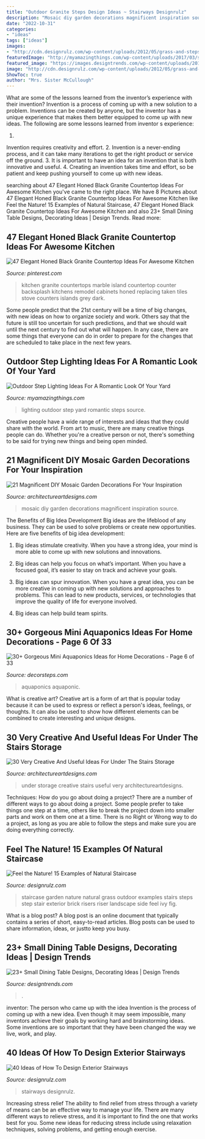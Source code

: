 ```yaml
---
title: "Outdoor Granite Steps Design Ideas ~ Stairways Designrulz"
description: "Mosaic diy garden decorations magnificent inspiration source"
date: "2022-10-31"
categories:
- "ideas"
tags: ["ideas"]
images:
- "http://cdn.designrulz.com/wp-content/uploads/2012/05/grass-and-steps65.jpg"
featuredImage: "http://myamazingthings.com/wp-content/uploads/2017/03/steps.jpg"
featured_image: "https://images.designtrends.com/wp-content/uploads/2016/03/17053222/Small-Wood-Dining-Table-Design1.jpeg"
image: "http://cdn.designrulz.com/wp-content/uploads/2012/05/grass-and-steps65.jpg"
ShowToc: true
author: "Mrs. Sister McCullough"
---
```



What are some of the lessons learned from the inventor’s experience with their invention?
Invention is a process of coming up with a new solution to a problem. Inventions can be created by anyone, but the inventor has a unique experience that makes them better equipped to come up with new ideas. The following are some lessons learned from inventor s experience:

1. 
Invention requires creativity and effort.
2. 
Invention is a never-ending process, and it can take many iterations to get the right product or service off the ground.
3. 
It is important to have an idea for an invention that is both innovative and useful. 
4. 
Creating an invention takes time and effort, so be patient and keep pushing yourself to come up with new ideas.

	

		
searching about 47 Elegant Honed Black Granite Countertop Ideas For Awesome Kitchen you've came to the right place. We have 8 Pictures about 47 Elegant Honed Black Granite Countertop Ideas For Awesome Kitchen like Feel the Nature! 15 Examples of Natural Staircase, 47 Elegant Honed Black Granite Countertop Ideas For Awesome Kitchen and also 23+ Small Dining Table Designs, Decorating Ideas | Design Trends. Read more:
		
    
## 47 Elegant Honed Black Granite Countertop Ideas For Awesome Kitchen

<img loading=lazy src="https://i.pinimg.com/736x/7c/a5/92/7ca5926da69d05973e8afb2f789ff626.jpg" onerror="this.onerror=null;this.src='https://tse4.mm.bing.net/th?id=OIP.XPU4MOyODMf7FOmjMcNxRQHaKM&amp;pid=15.1';" alt="47 Elegant Honed Black Granite Countertop Ideas For Awesome Kitchen">

_Source: pinterest.com_

>kitchen granite countertops marble island countertop counter backsplash kitchens remodel cabinets honed replacing taken tiles stove counters islands grey dark. 

	

Some people predict that the 21st century will be a time of big changes, with new ideas on how to organize society and work. Others say that the future is still too uncertain for such predictions, and that we should wait until the next century to find out what will happen. In any case, there are some things that everyone can do in order to prepare for the changes that are scheduled to take place in the next few years.

    
## Outdoor Step Lighting Ideas For A Romantic Look Of Your Yard

<img loading=lazy src="http://myamazingthings.com/wp-content/uploads/2017/03/steps.jpg" onerror="this.onerror=null;this.src='https://tse1.mm.bing.net/th?id=OIP.zBzbhQvec5DsPyiNPxc2ZwHaJ4&amp;pid=15.1';" alt="Outdoor Step Lighting Ideas For A Romantic Look Of Your Yard">

_Source: myamazingthings.com_

>lighting outdoor step yard romantic steps source. 

	

Creative people have a wide range of interests and ideas that they could share with the world. From art to music, there are many creative things people can do. Whether you're a creative person or not, there's something to be said for trying new things and being open minded.

    
## 21 Magnificent DIY Mosaic Garden Decorations For Your Inspiration

<img loading=lazy src="https://www.architectureartdesigns.com/wp-content/uploads/2016/05/11-17.jpg" onerror="this.onerror=null;this.src='https://tse2.mm.bing.net/th?id=OIP.xmaQAVJ0LnRNKPVvIt7MawHaMk&amp;pid=15.1';" alt="21 Magnificent DIY Mosaic Garden Decorations For Your Inspiration">

_Source: architectureartdesigns.com_

>mosaic diy garden decorations magnificent inspiration source. 

	

The Benefits of Big Idea Development
Big ideas are the lifeblood of any business. They can be used to solve problems or create new opportunities. Here are five benefits of big idea development:
1. Big ideas stimulate creativity. When you have a strong idea, your mind is more able to come up with new solutions and innovations.

2. Big ideas can help you focus on what’s important. When you have a focused goal, it’s easier to stay on track and achieve your goals.

3. Big ideas can spur innovation. When you have a great idea, you can be more creative in coming up with new solutions and approaches to problems. This can lead to new products, services, or technologies that improve the quality of life for everyone involved.

4. Big ideas can help build team spirits.

    
## 30+ Gorgeous Mini Aquaponics Ideas For Home Decorations - Page 6 Of 33

<img loading=lazy src="http://decorsteps.com/wp-content/uploads/2018/10/30-Gorgeous-Mini-Aquaponics-Ideas-for-Home-Decorations-06.jpg" onerror="this.onerror=null;this.src='https://tse1.mm.bing.net/th?id=OIP.iOfmDGwHwE2k2cEAyM10fAHaK7&amp;pid=15.1';" alt="30+ Gorgeous Mini Aquaponics Ideas for Home Decorations - Page 6 of 33">

_Source: decorsteps.com_

>aquaponics aquaponic. 

	

What is creative art?
Creative art is a form of art that is popular today because it can be used to express or reflect a person's ideas, feelings, or thoughts. It can also be used to show how different elements can be combined to create interesting and unique designs.

    
## 30 Very Creative And Useful Ideas For Under The Stairs Storage

<img loading=lazy src="http://www.architectureartdesigns.com/wp-content/uploads/2013/04/ArchitectureArtDesigns-2425.jpg" onerror="this.onerror=null;this.src='https://tse3.mm.bing.net/th?id=OIP.8kUtUzE4g-zLu30tNxY6tgHaJ4&amp;pid=15.1';" alt="30 Very Creative And Useful Ideas For Under The Stairs Storage">

_Source: architectureartdesigns.com_

>under storage creative stairs useful very architectureartdesigns. 

	

Techniques: How do you go about doing a project?
There are a number of different ways to go about doing a project. Some people prefer to take things one step at a time, others like to break the project down into smaller parts and work on them one at a time. There is no Right or Wrong way to do a project, as long as you are able to follow the steps and make sure you are doing everything correctly.

    
## Feel The Nature! 15 Examples Of Natural Staircase

<img loading=lazy src="http://cdn.designrulz.com/wp-content/uploads/2012/05/grass-and-steps65.jpg" onerror="this.onerror=null;this.src='https://tse1.mm.bing.net/th?id=OIP.lNKgyVkivoB7sNUBUfRODQHaK3&amp;pid=15.1';" alt="Feel the Nature! 15 Examples of Natural Staircase">

_Source: designrulz.com_

>staircase garden nature natural grass outdoor examples stairs steps step stair exterior brick risers riser landscape side feel ivy fig. 

	

What is a blog post?
A blog post is an online document that typically contains a series of short, easy-to-read articles. Blog posts can be used to share information, ideas, or justto keep you busy.

    
## 23+ Small Dining Table Designs, Decorating Ideas | Design Trends

<img loading=lazy src="https://images.designtrends.com/wp-content/uploads/2016/03/17053222/Small-Wood-Dining-Table-Design1.jpeg" onerror="this.onerror=null;this.src='https://tse4.mm.bing.net/th?id=OIP.cnghi0y5XoICqy01vvzG0gHaJ4&amp;pid=15.1';" alt="23+ Small Dining Table Designs, Decorating Ideas | Design Trends">

_Source: designtrends.com_

>. 

	

inventor: The person who came up with the idea
Invention is the process of coming up with a new idea. Even though it may seem impossible, many inventors achieve their goals by working hard and brainstorming ideas. Some inventions are so important that they have been changed the way we live, work, and play.

    
## 40 Ideas Of How To Design Exterior Stairways

<img loading=lazy src="https://cdn.designrulz.com/wp-content/uploads/2015/06/OUTDOOR-STEPS-DESIGNRULZ-18.jpg" onerror="this.onerror=null;this.src='https://tse4.mm.bing.net/th?id=OIP.fA9RRZwDBRGer9oqW4Xa4AHaLH&amp;pid=15.1';" alt="40 Ideas of How To Design Exterior Stairways">

_Source: designrulz.com_

>stairways designrulz. 

	

Increasing stress relief
The ability to find relief from stress through a variety of means can be an effective way to manage your life. There are many different ways to relieve stress, and it is important to find the one that works best for you. Some new ideas for reducing stress include using relaxation techniques, solving problems, and getting enough exercise.

